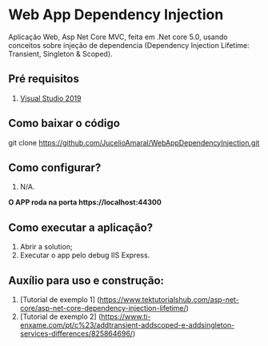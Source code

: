 # Web App Dependency Injection

Aplicação Web, Asp Net Core MVC, feita em .Net core 5.0, usando conceitos sobre injeção de dependencia (Dependency Injection Lifetime: Transient, Singleton & Scoped).

## Pré requisitos

1. [Visual Studio 2019](https://visualstudio.microsoft.com/pt-br/vs/)


## Como baixar o código

git clone https://github.com/JucelioAmaral/WebAppDependencyInjection.git

## Como configurar?

1. N/A.

**O APP roda na porta https://localhost:44300**

## Como executar a aplicação?

1. Abrir a solution;
2. Executar o app pelo debug IIS Express.

## Auxílio para uso e construção:

1. [Tutorial de exemplo 1] (https://www.tektutorialshub.com/asp-net-core/asp-net-core-dependency-injection-lifetime/)
2. [Tutorial de exemplo 2] (https://www.ti-enxame.com/pt/c%23/addtransient-addscoped-e-addsingleton-services-differences/825864696/)